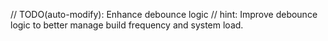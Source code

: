 // TODO(auto-modify): Enhance debounce logic
// hint: Improve debounce logic to better manage build frequency and system load.
